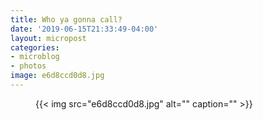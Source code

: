 ```yaml
---
title: Who ya gonna call?
date: '2019-06-15T21:33:49-04:00'
layout: micropost
categories:
- microblog
- photos
image: e6d8ccd0d8.jpg
---
```


<figure class="photo">
  {{< img src="e6d8ccd0d8.jpg" alt="" caption="" >}}

</figure>





